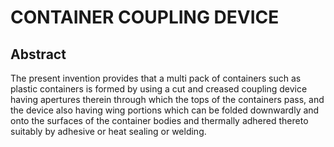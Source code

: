 # CONTAINER COUPLING DEVICE

## Abstract
The present invention provides that a multi pack of containers such as plastic containers is formed by using a cut and creased coupling device having apertures therein through which the tops of the containers pass, and the device also having wing portions which can be folded downwardly and onto the surfaces of the container bodies and thermally adhered thereto suitably by adhesive or heat sealing or welding.